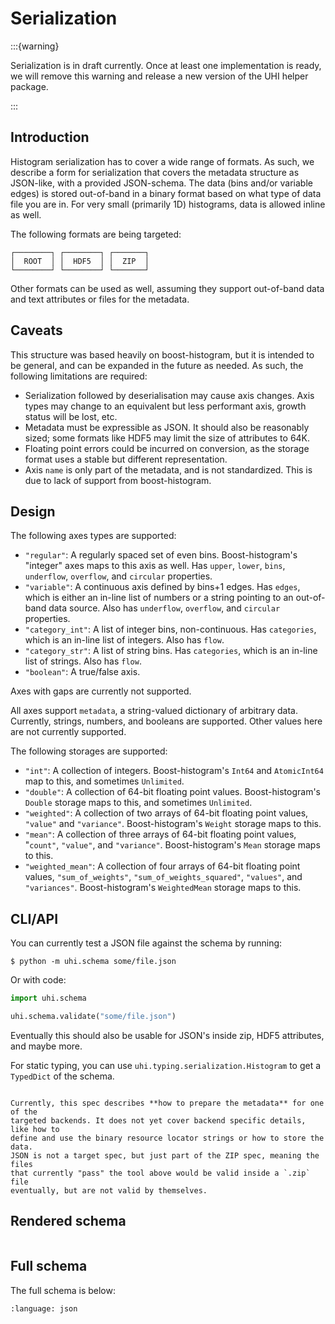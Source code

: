 # Serialization

:::{warning}

Serialization is in draft currently. Once at least one implementation is ready,
we will remove this warning and release a new version of the UHI helper package.

:::

## Introduction

Histogram serialization has to cover a wide range of formats. As such, we
describe a form for serialization that covers the metadata structure as
JSON-like, with a provided JSON-schema. The data (bins and/or variable edges)
is stored out-of-band in a binary format based on what type of data file you
are in.  For very small (primarily 1D) histograms, data is allowed inline as
well.

The following formats are being targeted:

```
┌────────┐ ┌────────┐ ┌───────┐
│  ROOT  │ │  HDF5  │ │  ZIP  │
└────────┘ └────────┘ └───────┘
```

Other formats can be used as well, assuming they support out-of-band data and
text attributes or files for the metadata.

## Caveats

This structure was based heavily on boost-histogram, but it is intended to be
general, and can be expanded in the future as needed. As such, the following
limitations are required:

* Serialization followed by deserialisation may cause axis changes. Axis types
  may change to an equivalent but less performant axis, growth status will be
  lost, etc.
* Metadata must be expressible as JSON. It should also be reasonably sized; some
  formats like HDF5 may limit the size of attributes to 64K.
* Floating point errors could be incurred on conversion, as the storage format
  uses a stable but different representation.
* Axis `name` is only part of the metadata, and is not standardized. This is
  due to lack of support from boost-histogram.

## Design

The following axes types are supported:

* `"regular"`: A regularly spaced set of even bins. Boost-histogram's "integer"
  axes maps to this axis as well. Has `upper`, `lower`, `bins`, `underflow`,
  `overflow`, and `circular` properties.
* `"variable"`: A continuous axis defined by bins+1 edges. Has `edges`, which
  is either an in-line list of numbers or a string pointing to an out-of-band data source.
  Also has `underflow`, `overflow`, and `circular` properties.
* `"category_int"`: A list of integer bins, non-continuous. Has `categories`,
  which is an in-line list of integers. Also has `flow`.
* `"category_str"`: A list of string bins. Has `categories`,
  which is an in-line list of strings. Also has `flow`.
* `"boolean"`: A true/false axis.

Axes with gaps are currently not supported.

All axes support `metadata`, a string-valued dictionary of arbitrary data.
Currently, strings, numbers, and booleans are supported. Other values here are
not currently supported.

The following storages are supported:

* `"int"`: A collection of integers. Boost-histogram's `Int64` and `AtomicInt64`
  map to this, and sometimes `Unlimited`.
* `"double"`: A collection of 64-bit floating point values. Boost-histogram's
  `Double` storage maps to this, and sometimes `Unlimited`.
* `"weighted"`: A collection of two arrays of 64-bit floating point values,
  `"value"` and `"variance"`. Boost-histogram's `Weight` storage maps to this.
* `"mean"`: A collection of three arrays of 64-bit floating point values,
  "`count"`, `"value"`, and `"variance"`. Boost-histogram's `Mean` storage maps to
  this.
* `"weighted_mean"`: A collection of four arrays of 64-bit floating point
  values, `"sum_of_weights"`, `"sum_of_weights_squared"`, `"values"`, and
  `"variances"`. Boost-histogram's `WeightedMean` storage maps to this.

## CLI/API

You can currently test a JSON file against the schema by running:

```console
$ python -m uhi.schema some/file.json
```

Or with code:

```python
import uhi.schema

uhi.schema.validate("some/file.json")
```

Eventually this should also be usable for JSON's inside zip, HDF5 attributes,
and maybe more.

For static typing, you can use `uhi.typing.serialization.Histogram` to get a
`TypedDict` of the schema.

```{warning}

Currently, this spec describes **how to prepare the metadata** for one of the
targeted backends. It does not yet cover backend specific details, like how to
define and use the binary resource locator strings or how to store the data.
JSON is not a target spec, but just part of the ZIP spec, meaning the files
that currently "pass" the tool above would be valid inside a `.zip` file
eventually, but are not valid by themselves.
```

## Rendered schema

```{jsonschema} ../src/uhi/resources/histogram.schema.json
```


## Full schema

The full schema is below:

```{literalinclude} ../src/uhi/resources/histogram.schema.json
:language: json
```

